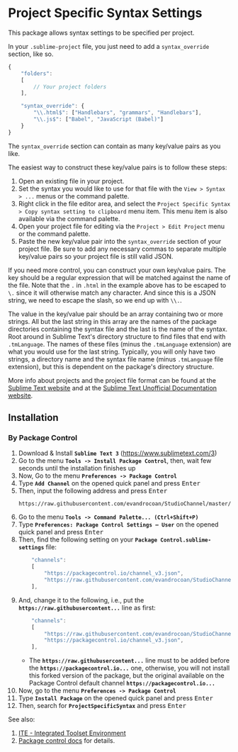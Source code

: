 Project Specific Syntax Settings
================================

This package allows syntax settings to be specified per project.

In your `.sublime-project` file, you just need to add a `syntax_override` section, like so.

```javascript
{
    "folders":
    [
        // Your project folders
    ],

    "syntax_override": {
        "\\.html$": ["Handlebars", "grammars", "Handlebars"],
        "\\.js$": ["Babel", "JavaScript (Babel)"]
    }
}
```

The `syntax_override` section can contain as many key/value pairs as you like.

The easiest way to construct these key/value pairs is to follow these steps:

1. Open an existing file in your project.
2. Set the syntax you would like to use for that file with the `View > Syntax > ...` menus or the command palette.
3. Right click in the file editor area, and select the `Project Specific Syntax > Copy syntax setting to clipboard` menu item. This menu item is also available via the command palette.
4. Open your project file for editing via the `Project > Edit Project` menu or the command palette.
5. Paste the new key/value pair into the `syntax_override` section of your project file. Be sure to add any necessary commas to separate multiple key/value pairs so your project file is still valid JSON.

If you need more control, you can construct your own key/value pairs. The key should be a regular expression that will be matched against the name of the file. Note that the `.` in `.html` in the example above has to be escaped to `\.` since it will otherwise match any character. And since this is a JSON string, we need to escape the slash, so we end up with `\\.`.

The value in the key/value pair should be an array containing two or more strings. All but the last string in this array are the names of the package directories containing the syntax file and the last is the name of the syntax. Root around in Sublime Text's directory structure to find files that end with `.tmLanguage`. The names of these files (minus the `.tmLanguage` extension) are what you would use for the last string. Typically, you will only have two strings, a directory name and the syntax file name (minus `.tmLanguage` file extension), but this is dependent on the package's directory structure.

More info about projects and the project file format can be found at the [Sublime Text website](https://www.sublimetext.com/docs/3/projects.html) and at the [Sublime Text Unofficial Documentation website](http://docs.sublimetext.info/en/latest/file_management/projects.html).


## Installation

### By Package Control

1. Download & Install **`Sublime Text 3`** (https://www.sublimetext.com/3)
1. Go to the menu **`Tools -> Install Package Control`**, then,
   wait few seconds until the installation finishes up
1. Now,
   Go to the menu **`Preferences -> Package Control`**
1. Type **`Add Channel`** on the opened quick panel and press <kbd>Enter</kbd>
1. Then,
   input the following address and press <kbd>Enter</kbd>
   ```
   https://raw.githubusercontent.com/evandrocoan/StudioChannel/master/channel.json
   ```
1. Go to the menu **`Tools -> Command Palette...
   (Ctrl+Shift+P)`**
1. Type **`Preferences:
   Package Control Settings – User`** on the opened quick panel and press <kbd>Enter</kbd>
1. Then,
   find the following setting on your **`Package Control.sublime-settings`** file:
   ```js
       "channels":
       [
           "https://packagecontrol.io/channel_v3.json",
           "https://raw.githubusercontent.com/evandrocoan/StudioChannel/master/channel.json",
       ],
   ```
1. And,
   change it to the following, i.e.,
   put the **`https://raw.githubusercontent...`** line as first:
   ```js
       "channels":
       [
           "https://raw.githubusercontent.com/evandrocoan/StudioChannel/master/channel.json",
           "https://packagecontrol.io/channel_v3.json",
       ],
   ```
   * The **`https://raw.githubusercontent...`** line must to be added before the **`https://packagecontrol.io...`** one, otherwise,
     you will not install this forked version of the package,
     but the original available on the Package Control default channel **`https://packagecontrol.io...`**
1. Now,
   go to the menu **`Preferences -> Package Control`**
1. Type **`Install Package`** on the opened quick panel and press <kbd>Enter</kbd>
1. Then,
search for **`ProjectSpecificSyntax`** and press <kbd>Enter</kbd>

See also:

1. [ITE - Integrated Toolset Environment](https://github.com/evandrocoan/ITE)
1. [Package control docs](https://packagecontrol.io/docs/usage) for details.

